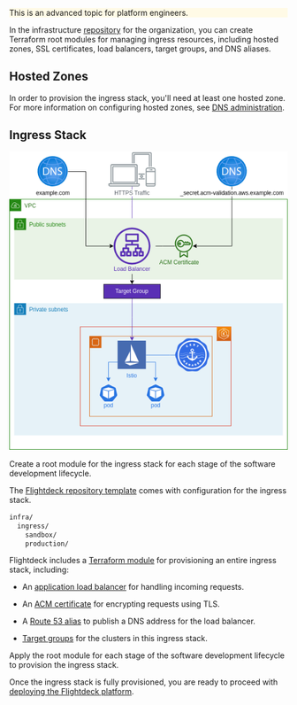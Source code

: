 <div class="panel" style="background-color: #FFFAE6;border-width: 1px;">

<div class="panelContent" style="background-color: #FFFAE6;">

This is an advanced topic for platform engineers.

</div>

</div>

In the infrastructure
[repository](../conventions-and-expectations/repository-conventions/infrastructure-repository.md)
for the organization, you can create Terraform root modules for managing
ingress resources, including hosted zones, SSL certificates, load
balancers, target groups, and DNS aliases.

## Hosted Zones

In order to provision the ingress stack, you'll need at least one hosted
zone. For more information on configuring hosted zones, see [DNS
administration](../provision/dns.md).

## Ingress Stack

![ingress](./ingress.png)

Create a root module for the ingress stack for each stage of the
software development lifecycle.

<div class="confluence-information-macro confluence-information-macro-information">

<span class="aui-icon aui-icon-small aui-iconfont-info confluence-information-macro-icon"></span>

<div class="confluence-information-macro-body">

The [Flightdeck repository
template](../reference/templates/flightdeck-template.md) comes with
configuration for the ingress stack.

</div>

</div>

<div class="code panel pdl" style="border-width: 1px;">

<div class="codeContent panelContent pdl">

``` syntaxhighlighter-pre
infra/
  ingress/
    sandbox/
    production/
```

</div>

</div>

Flightdeck includes a [Terraform
module](../reference/modules/flightdeck--ingress.md) for provisioning an
entire ingress stack, including:

  - An [application load
    balancer](https://docs.aws.amazon.com/elasticloadbalancing/latest/application/introduction.html)
    for handling incoming requests.

  - An [ACM
    certificate](https://docs.aws.amazon.com/acm/latest/userguide/acm-overview.html)
    for encrypting requests using TLS.

  - A [Route 53
    alias](https://docs.aws.amazon.com/Route53/latest/DeveloperGuide/resource-record-sets-choosing-alias-non-alias.html)
    to publish a DNS address for the load balancer.

  - [Target
    groups](https://docs.aws.amazon.com/elasticloadbalancing/latest/application/load-balancer-target-groups.html)
    for the clusters in this ingress stack.

Apply the root module for each stage of the software development
lifecycle to provision the ingress stack.

Once the ingress stack is fully provisioned, you are ready to proceed
with [deploying the Flightdeck
platform](../provision-platform-resources/deploy-flightdeck.md).
